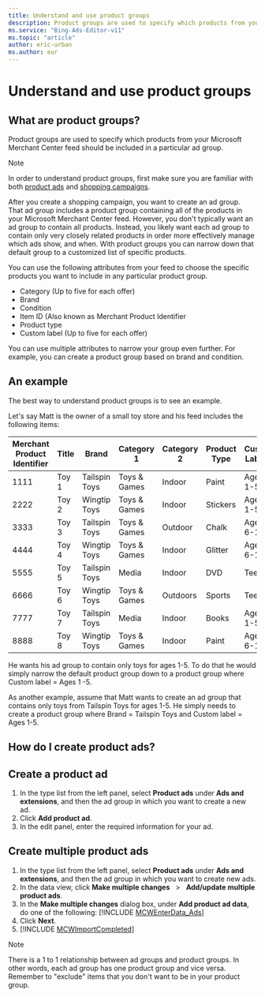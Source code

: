 ```yaml
---
title: Understand and use product groups
description: Product groups are used to specify which products from your Microsoft Merchant Center feed should be included in a particular ad group. In this article will explain more and give a detailed example.
ms.service: "Bing-Ads-Editor-v11"
ms.topic: "article"
author: eric-urban
ms.author: eur
---
```


# Understand and use product groups

## What are product groups?

Product groups are used to specify which products from your Microsoft Merchant Center feed should be included in a particular ad group.

> [!NOTE]
> In order to understand product groups, first make sure you are familiar with both [product ads](./hlp_BAE_CONC_AboutProductAds.md) and [shopping campaigns](./hlp_BAE_CONC_BSC_GetStarted.md).

After you create a shopping campaign, you want to create an ad group. That ad group includes a product group containing all of the products in your Microsoft Merchant Center feed. However, you don't typically want an ad group to contain all products. Instead, you likely want each ad group to contain only very closely related products in order more effectively manage which ads show, and when. With product groups you can narrow down that default group to a customized list of specific products.

You can use the following attributes from your feed to choose the specific products you want to include in any particular product group.

- Category (Up to five for each offer)
- Brand
- Condition
- Item ID (Also known as Merchant Product Identifier
- Product type
- Custom label (Up to five for each offer)

You can use multiple attributes to narrow your group even further. For example, you can create a product group based on brand and condition.

## An example

The best way to understand product groups is to see an example.

Let's say Matt is the owner of a small toy store and his feed includes the following items:

|Merchant Product Identifier|Title|Brand|Category 1|Category 2|Product Type|Custom Label 0|
|---|---|---|---|---|---|---|
|1111|Toy 1|Tailspin Toys|Toys &amp; Games|Indoor|Paint|Ages 1-5|
|2222|Toy 2|Wingtip Toys|Toys &amp; Games|Indoor|Stickers|Ages 1-5|
|3333|Toy 3|Tailspin Toys|Toys &amp; Games|Outdoor|Chalk|Ages 6-12|
|4444|Toy 4|Wingtip Toys|Toys &amp; Games|Indoor|Glitter|Ages 6-12|
|5555|Toy 5|Tailspin Toys|Media|Indoor|DVD|Teens|
|6666|Toy 6|Wingtip Toys|Toys &amp; Games|Outdoors|Sports|Teens|
|7777|Toy 7|Tailspin Toys|Media|Indoor|Books|Ages 1-5|
|8888|Toy 8|Wingtip Toys|Toys &amp; Games|Indoor|Paint|Ages 6-12|

He wants his ad group to contain only toys for ages 1-5. To do that he would simply narrow the default product group down to a product group where Custom label = Ages 1 -5.

As another example, assume that Matt wants to create an ad group that contains only toys from Tailspin Toys for ages 1-5. He simply needs to create a product group where Brand = Tailspin Toys and Custom label = Ages 1-5.

## How do I create product ads?

## Create a product ad
1. In the type list from the left panel, select **Product ads** under **Ads and extensions**, and then the ad group in which you want to create a new ad.
1. Click **Add product ad**.
1. In the edit panel, enter the required information for your ad.

## Create multiple product ads
1. In the type list from the left panel, select **Product ads** under **Ads and extensions**, and then the ad group in which you want to create new ads.
1. In the data view, click **Make multiple changes** &nbsp; &gt; &nbsp; **Add/update multiple product ads**.
1. In the **Make multiple changes** dialog box, under **Add product ad data**, do one of the following:      [!INCLUDE [MCWEnterData_Ads](./includes/MCWEnterData_Ads.md)]
1. Click **Next**.
1. [!INCLUDE [MCWImportCompleted](./includes/MCWImportCompleted.md)]

> [!NOTE]
> There is a 1 to 1 relationship between ad groups and product groups. In other words, each ad group has one product group and vice versa.
> Remember to "exclude" items that you don't want to be in your product group.


